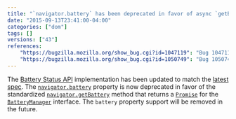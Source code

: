 ```yaml
---
title: "`navigator.battery` has been deprecated in favor of async `getBattery` method"
date: "2015-09-13T23:41:00-04:00"
categories: ["dom"]
tags: []
versions: ["43"]
references:
    "https://bugzilla.mozilla.org/show_bug.cgi?id=1047119": "Bug 1047119 - Update Battery Status API to match latest Editors draft: navigator.getBattery(), etc"
    "https://bugzilla.mozilla.org/show_bug.cgi?id=1050749": "Bug 1050749 - Expose BatteryManager via getBattery() returning a Promise instead of a synchronous accessor (navigator.battery)."
---
```

The [Battery Status API](https://developer.mozilla.org/en-US/docs/Web/API/Battery_Status_API) implementation has been updated to match the [latest spec](http://www.w3.org/TR/battery-status/). The [`navigator.battery`](https://developer.mozilla.org/en-US/docs/Web/API/Navigator/battery) property is now deprecated in favor of the standardized [`navigator.getBattery`](https://developer.mozilla.org/en-US/docs/Web/API/Navigator/getBattery) method that returns a [`Promise`](https://developer.mozilla.org/en-US/docs/Web/JavaScript/Reference/Global_Objects/Promise) for the [`BatteryManager`](https://developer.mozilla.org/en-US/docs/Web/API/BatteryManager) interface. The `battery` property support will be removed in the future.
